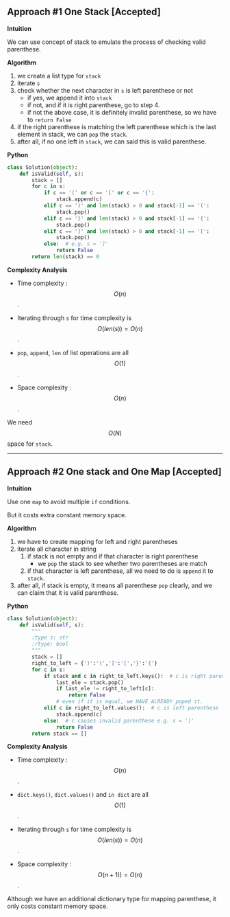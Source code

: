 ## Approach #1 One Stack [Accepted]

**Intuition**

We can use concept of stack to emulate the process of checking valid parenthese.

**Algorithm**

1. we create a list type for `stack`
2. iterate `s`
3. check whether the next character in `s` is left parenthese or not
    - if yes, we append it into `stack`
    - if not, and if it is right parenthese, go to step 4.
    - if not the above case, it is definitely invalid parenthese, so we have to `return False`
4. if the right parenthese is matching the left parenthese which is the last element in stack, we can `pop` the `stack`.
5. after all, if no one left in `stack`, we can said this is valid parenthese.

**Python**

```python
class Solution(object):
    def isValid(self, s):
        stack = []
        for c in s:
            if c == '(' or c == '[' or c == '{':
                stack.append(c)
            elif c == ')' and len(stack) > 0 and stack[-1] == '(':
                stack.pop()
            elif c == '}' and len(stack) > 0 and stack[-1] == '{':
                stack.pop()
            elif c == ']' and len(stack) > 0 and stack[-1] == '[':
                stack.pop()
            else:  # e.g. s = ']'
                return False
        return len(stack) == 0
```

**Complexity Analysis**

* Time complexity : $$O(n)$$.

- Iterating through `s` for time complexity is $$O(len(s)) = O(n)$$.

- `pop`, `append`, `len` of list operations are all $$O(1)$$.

* Space complexity : $$O(n)$$. 

We need $$O(N)$$ space for `stack`.

---
## Approach #2 One stack and One Map [Accepted]

**Intuition**

Use one `map` to avoid multiple `if` conditions.

But it costs extra constant memory space. 

**Algorithm**

1. we have to create mapping for left and right parentheses
2. iterate all character in string
    1. if stack is not empty and if that character is right parenthese
        - we `pop` the stack to see whether two parentheses are match
    2. if that character is left parenthese, all we need to do is `append` it to `stack`.
3. after all, if stack is empty, it means all parenthese `pop` clearly, and we can claim that it is valid parenthese.

**Python**

```python
class Solution(object):
    def isValid(self, s):
        """
        :type s: str
        :rtype: bool
        """
        stack = []
        right_to_left = {')':'(',']':'[','}':'{'}
        for c in s:
            if stack and c in right_to_left.keys():  # c is right parenthese
                last_ele = stack.pop()
                if last_ele != right_to_left[c]:
                    return False
                # even if it is equal, we HAVE ALREADY poped it.
            elif c in right_to_left.values():  # c is left parenthese
                stack.append(c)
            else:  # c causes invalid parenthese e.g. s = ']'
                return False
        return stack == []
```

**Complexity Analysis**

* Time complexity : $$O(n)$$. 

- `dict.keys()`, `dict.values()` and `in dict` are all $$O(1)$$.

- Iterating through `s` for time complexity is $$O(len(s)) = O(n)$$.

* Space complexity : $$O(n + 1)) = O(n)$$. 

Although we have an additional dictionary type for mapping parenthese, it only costs constant memory space.